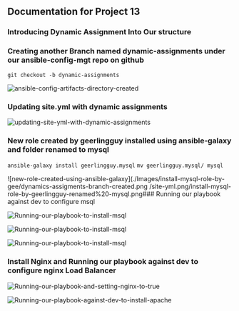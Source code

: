 ## **Documentation for Project 13**

### Introducing Dynamic Assignment Into Our structure

### Creating another Branch named dynamic-assignments under our ansible-config-mgt repo on github

`git checkout -b dynamic-assignments`

![ansible-config-artifacts-directory-created](./Images/dynamics-assigments-branch-created.png)

### Updating site.yml with dynamic assignments

![updating-site-yml-with-dynamic-assignments](./Images/site-yml.png)

### New role created by geerlingguy installed using ansible-galaxy and folder renamed to mysql

`ansible-galaxy install geerlingguy.mysql`
`mv geerlingguy.mysql/ mysql`

![new-role-created-using-ansible-galaxy](./Images/install-mysql-role-by-gee/dynamics-assigments-branch-created.png
/site-yml.png/install-mysql-role-by-geerlingguy-renamed%20-mysql.png### Running our playbook against dev to configure msql

![Running-our-playbook-to-install-msql](./Images/mysql-succes-1.png)

![Running-our-playbook-to-install-msql](./Images/mysql-success-2.png)

![Running-our-playbook-to-install-msql](./Images/mysql-success-3.png)

### Install Nginx and Running our playbook against dev to configure nginx Load Balancer

![Running-our-playbook-and-setting-nginx-to-true](./Images/install-nginx-role-geerlingguy-renamed-nginx.png)

![Running-our-playbook-against-dev-to-install-apache](./Images/nginx-lb-success.png)
